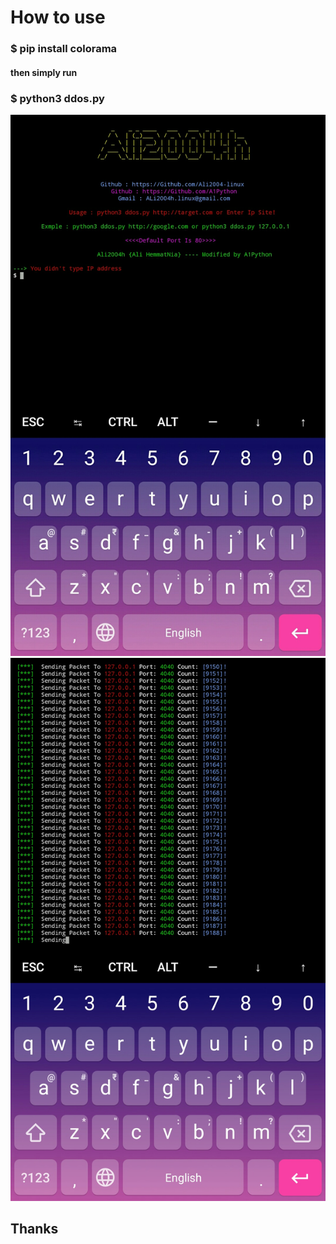 <h1>How to use</h1>

<h3>$ pip install colorama</3>

<h4>then simply run</h4>

<h3>$ python3 ddos.py <ip> </h3>

<img src="1.jpg" title="ddos.py">
<br>

<img src="2.jpg" title="ddos2.py">
<br>
<h2> Thanks </h2>
